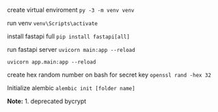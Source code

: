 create virtual enviroment
`py -3 -m venv venv`

run venv
`venv\Scripts\activate`

install fastapi full
`pip install fastapi[all]`

run fastapi server
`uvicorn main:app --reload`

`uvicorn app.main:app --reload`

create hex random number on bash for secret key
`openssl rand -hex 32`

Initialize alembic
`alembic init [folder name]`

**Note:** 1. deprecated bycrypt
